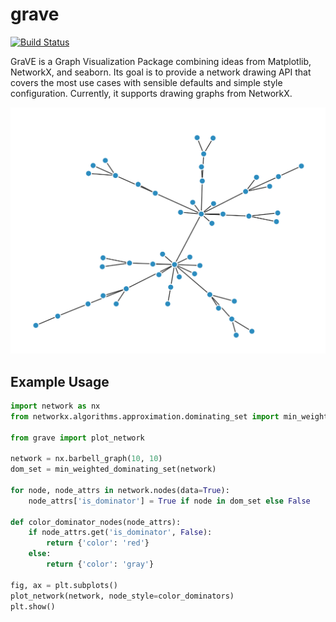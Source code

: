 # grave

[![Build Status](https://travis-ci.org/networkx/grave.svg?branch=master)](https://travis-ci.org/networkx/grave)

GraVE is a Graph Visualization Package combining ideas from
Matplotlib, NetworkX, and seaborn. Its goal is to provide a
network drawing API that covers the most use cases with sensible
defaults and simple style configuration. Currently, it supports
drawing graphs from NetworkX.

![graph](doc/default.png)

## Example Usage

```python
import network as nx
from networkx.algorithms.approximation.dominating_set import min_weighted_dominating_set

from grave import plot_network

network = nx.barbell_graph(10, 10)
dom_set = min_weighted_dominating_set(network)

for node, node_attrs in network.nodes(data=True):
    node_attrs['is_dominator'] = True if node in dom_set else False

def color_dominator_nodes(node_attrs):
    if node_attrs.get('is_dominator', False):
        return {'color': 'red'}
    else:
        return {'color': 'gray'}

fig, ax = plt.subplots()
plot_network(network, node_style=color_dominators)
plt.show()

```
